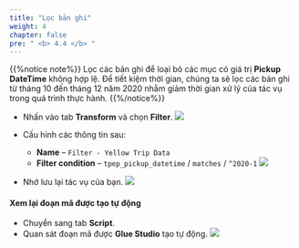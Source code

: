 ```yaml
---
title: "Lọc bản ghi"
weight: 4
chapter: false
pre: " <b> 4.4 </b> "
---
```


{{%notice note%}}
Lọc các bản ghi để loại bỏ các mục có giá trị **Pickup DateTime** không hợp lệ. Để tiết kiệm thời gian, chúng ta sẽ lọc các bản ghi từ tháng 10 đến tháng 12 năm 2020 nhằm giảm thời gian xử lý của tác vụ trong quá trình thực hành.
{{%/notice%}}

- Nhấn vào tab **Transform** và chọn **Filter**.
![](../../images/4.transforming/13.png)

- Cấu hình các thông tin sau:
  - **Name** – `Filter - Yellow Trip Data`
  - **Filter condition** – `tpep_pickup_datetime` / `matches` / `^2020-1`
![](../../images/4.transforming/14.png)

- Nhớ lưu lại tác vụ của bạn.
![](../../images/4.transforming/15.png)

#### Xem lại đoạn mã được tạo tự động
- Chuyển sang tab **Script**.
- Quan sát đoạn mã được **Glue Studio** tạo tự động.
![](../../images/4.transforming/16.png)
